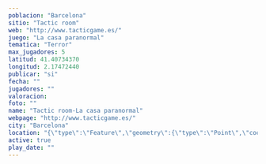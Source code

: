 ```yaml
---
poblacion: "Barcelona"
sitio: "Tactic room"
web: "http://www.tacticgame.es/"
juego: "La casa paranormal"
tematica: "Terror"
max_jugadores: 5
latitud: 41.40734370
longitud: 2.17472440
publicar: "si"
fecha: ""
jugadores: ""
valoracion: 
foto: ""
name: "Tactic room-La casa paranormal"
webpage: "http://www.tacticgame.es/"
city: "Barcelona"
location: "{\"type\":\"Feature\",\"geometry\":{\"type\":\"Point\",\"coordinates\":[\"41,40734370\",\"2,17472440\"]}}"
active: true
play_date: ""
---
```

